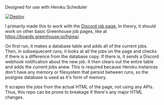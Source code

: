 Designed for use with Heroku Scheduler

[![Deploy](https://www.herokucdn.com/deploy/button.svg)](https://heroku.com/deploy)

I primarily made this to work with the [Discord job page.](https://boards.greenhouse.io/discord/) In theory, it should work on other basic Greenhouse job pages, like at https://boards.greenhouse.io/figma/.

On first run, it makes a database table and adds all of the current jobs. Then, in subsequecent runs, it looks at all the jobs on the page and checks if there is a difference from the database copy. If there is, it sends a Discord webhook notification about the new job. It then clears out the entire table and adds the current jobs anew. This is required because Heroku instances don't have any memory or filesystem that persist between runs, so the postgres database is used as it's form of memory.

It scrapes the jobs from the actual HTML of the page, not using any APIs. Thus, this repo can be prone to breakage if there's any major HTML changes.